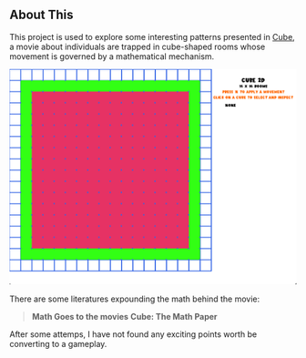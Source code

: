 ## About This

This project is used to explore some interesting patterns presented in [Cube](https://en.wikipedia.org/wiki/Cube_(1997_film)), a movie about individuals are trapped in cube-shaped rooms whose movement is governed by a mathematical mechanism.

![Feature](./feature.jpg)

There are some literatures expounding the math behind the movie:

>**Math Goes to the movies**
>**Cube: The Math Paper**

After some attemps, I have not found any exciting points worth be converting to a gameplay.
